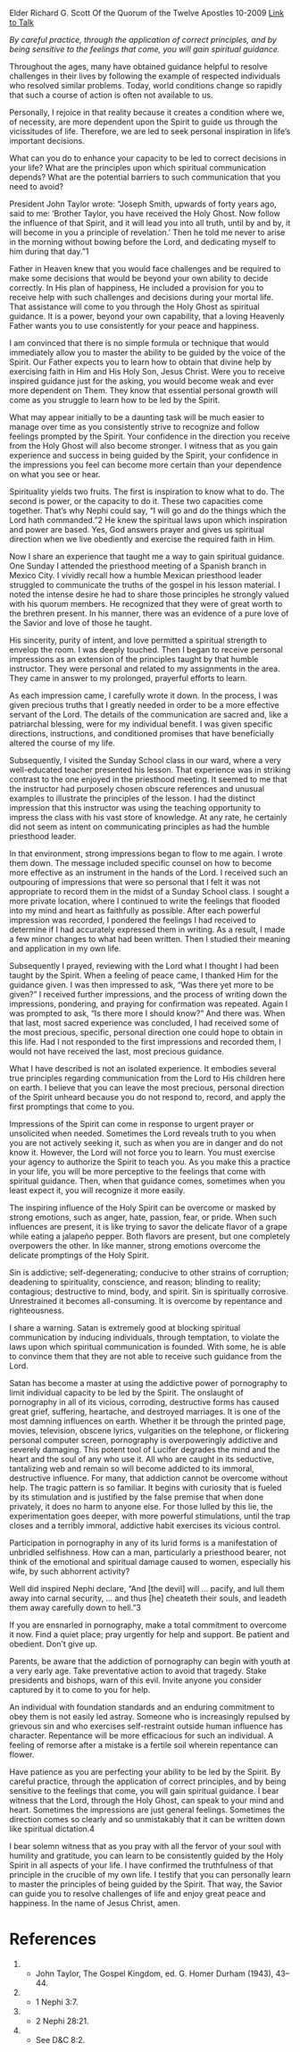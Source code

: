 Elder Richard G. Scott
Of the Quorum of the Twelve Apostles
10-2009
[Link to Talk](https://www.churchofjesuschrist.org/study/general-conference/2009/10/to-acquire-spiritual-guidance?lang=eng)

_By careful practice, through the application of correct principles, and by being sensitive to the feelings that come, you will gain spiritual guidance._

Throughout the ages, many have obtained guidance helpful to resolve challenges in their lives by following the example of respected individuals who resolved similar problems. Today, world conditions change so rapidly that such a course of action is often not available to us.

Personally, I rejoice in that reality because it creates a condition where we, of necessity, are more dependent upon the Spirit to guide us through the vicissitudes of life. Therefore, we are led to seek personal inspiration in life’s important decisions.

What can you do to enhance your capacity to be led to correct decisions in your life? What are the principles upon which spiritual communication depends? What are the potential barriers to such communication that you need to avoid?

President John Taylor wrote: “Joseph Smith, upwards of forty years ago, said to me: ‘Brother Taylor, you have received the Holy Ghost. Now follow the influence of that Spirit, and it will lead you into all truth, until by and by, it will become in you a principle of revelation.’ Then he told me never to arise in the morning without bowing before the Lord, and dedicating myself to him during that day.”1

Father in Heaven knew that you would face challenges and be required to make some decisions that would be beyond your own ability to decide correctly. In His plan of happiness, He included a provision for you to receive help with such challenges and decisions during your mortal life. That assistance will come to you through the Holy Ghost as spiritual guidance. It is a power, beyond your own capability, that a loving Heavenly Father wants you to use consistently for your peace and happiness.

I am convinced that there is no simple formula or technique that would immediately allow you to master the ability to be guided by the voice of the Spirit. Our Father expects you to learn how to obtain that divine help by exercising faith in Him and His Holy Son, Jesus Christ. Were you to receive inspired guidance just for the asking, you would become weak and ever more dependent on Them. They know that essential personal growth will come as you struggle to learn how to be led by the Spirit.

What may appear initially to be a daunting task will be much easier to manage over time as you consistently strive to recognize and follow feelings prompted by the Spirit. Your confidence in the direction you receive from the Holy Ghost will also become stronger. I witness that as you gain experience and success in being guided by the Spirit, your confidence in the impressions you feel can become more certain than your dependence on what you see or hear.

Spirituality yields two fruits. The first is inspiration to know what to do. The second is power, or the capacity to do it. These two capacities come together. That’s why Nephi could say, “I will go and do the things which the Lord hath commanded.”2 He knew the spiritual laws upon which inspiration and power are based. Yes, God answers prayer and gives us spiritual direction when we live obediently and exercise the required faith in Him.

Now I share an experience that taught me a way to gain spiritual guidance. One Sunday I attended the priesthood meeting of a Spanish branch in Mexico City. I vividly recall how a humble Mexican priesthood leader struggled to communicate the truths of the gospel in his lesson material. I noted the intense desire he had to share those principles he strongly valued with his quorum members. He recognized that they were of great worth to the brethren present. In his manner, there was an evidence of a pure love of the Savior and love of those he taught.

His sincerity, purity of intent, and love permitted a spiritual strength to envelop the room. I was deeply touched. Then I began to receive personal impressions as an extension of the principles taught by that humble instructor. They were personal and related to my assignments in the area. They came in answer to my prolonged, prayerful efforts to learn.

As each impression came, I carefully wrote it down. In the process, I was given precious truths that I greatly needed in order to be a more effective servant of the Lord. The details of the communication are sacred and, like a patriarchal blessing, were for my individual benefit. I was given specific directions, instructions, and conditioned promises that have beneficially altered the course of my life.

Subsequently, I visited the Sunday School class in our ward, where a very well-educated teacher presented his lesson. That experience was in striking contrast to the one enjoyed in the priesthood meeting. It seemed to me that the instructor had purposely chosen obscure references and unusual examples to illustrate the principles of the lesson. I had the distinct impression that this instructor was using the teaching opportunity to impress the class with his vast store of knowledge. At any rate, he certainly did not seem as intent on communicating principles as had the humble priesthood leader.

In that environment, strong impressions began to flow to me again. I wrote them down. The message included specific counsel on how to become more effective as an instrument in the hands of the Lord. I received such an outpouring of impressions that were so personal that I felt it was not appropriate to record them in the midst of a Sunday School class. I sought a more private location, where I continued to write the feelings that flooded into my mind and heart as faithfully as possible. After each powerful impression was recorded, I pondered the feelings I had received to determine if I had accurately expressed them in writing. As a result, I made a few minor changes to what had been written. Then I studied their meaning and application in my own life.

Subsequently I prayed, reviewing with the Lord what I thought I had been taught by the Spirit. When a feeling of peace came, I thanked Him for the guidance given. I was then impressed to ask, “Was there yet more to be given?” I received further impressions, and the process of writing down the impressions, pondering, and praying for confirmation was repeated. Again I was prompted to ask, “Is there more I should know?” And there was. When that last, most sacred experience was concluded, I had received some of the most precious, specific, personal direction one could hope to obtain in this life. Had I not responded to the first impressions and recorded them, I would not have received the last, most precious guidance.

What I have described is not an isolated experience. It embodies several true principles regarding communication from the Lord to His children here on earth. I believe that you can leave the most precious, personal direction of the Spirit unheard because you do not respond to, record, and apply the first promptings that come to you.

Impressions of the Spirit can come in response to urgent prayer or unsolicited when needed. Sometimes the Lord reveals truth to you when you are not actively seeking it, such as when you are in danger and do not know it. However, the Lord will not force you to learn. You must exercise your agency to authorize the Spirit to teach you. As you make this a practice in your life, you will be more perceptive to the feelings that come with spiritual guidance. Then, when that guidance comes, sometimes when you least expect it, you will recognize it more easily.

The inspiring influence of the Holy Spirit can be overcome or masked by strong emotions, such as anger, hate, passion, fear, or pride. When such influences are present, it is like trying to savor the delicate flavor of a grape while eating a jalapeño pepper. Both flavors are present, but one completely overpowers the other. In like manner, strong emotions overcome the delicate promptings of the Holy Spirit.

Sin is addictive; self-degenerating; conducive to other strains of corruption; deadening to spirituality, conscience, and reason; blinding to reality; contagious; destructive to mind, body, and spirit. Sin is spiritually corrosive. Unrestrained it becomes all-consuming. It is overcome by repentance and righteousness.

I share a warning. Satan is extremely good at blocking spiritual communication by inducing individuals, through temptation, to violate the laws upon which spiritual communication is founded. With some, he is able to convince them that they are not able to receive such guidance from the Lord.

Satan has become a master at using the addictive power of pornography to limit individual capacity to be led by the Spirit. The onslaught of pornography in all of its vicious, corroding, destructive forms has caused great grief, suffering, heartache, and destroyed marriages. It is one of the most damning influences on earth. Whether it be through the printed page, movies, television, obscene lyrics, vulgarities on the telephone, or flickering personal computer screen, pornography is overpoweringly addictive and severely damaging. This potent tool of Lucifer degrades the mind and the heart and the soul of any who use it. All who are caught in its seductive, tantalizing web and remain so will become addicted to its immoral, destructive influence. For many, that addiction cannot be overcome without help. The tragic pattern is so familiar. It begins with curiosity that is fueled by its stimulation and is justified by the false premise that when done privately, it does no harm to anyone else. For those lulled by this lie, the experimentation goes deeper, with more powerful stimulations, until the trap closes and a terribly immoral, addictive habit exercises its vicious control.

Participation in pornography in any of its lurid forms is a manifestation of unbridled selfishness. How can a man, particularly a priesthood bearer, not think of the emotional and spiritual damage caused to women, especially his wife, by such abhorrent activity?

Well did inspired Nephi declare, “And [the devil] will … pacify, and lull them away into carnal security, … and thus [he] cheateth their souls, and leadeth them away carefully down to hell.”3

If you are ensnarled in pornography, make a total commitment to overcome it now. Find a quiet place; pray urgently for help and support. Be patient and obedient. Don’t give up.

Parents, be aware that the addiction of pornography can begin with youth at a very early age. Take preventative action to avoid that tragedy. Stake presidents and bishops, warn of this evil. Invite anyone you consider captured by it to come to you for help.

An individual with foundation standards and an enduring commitment to obey them is not easily led astray. Someone who is increasingly repulsed by grievous sin and who exercises self-restraint outside human influence has character. Repentance will be more efficacious for such an individual. A feeling of remorse after a mistake is a fertile soil wherein repentance can flower.

Have patience as you are perfecting your ability to be led by the Spirit. By careful practice, through the application of correct principles, and by being sensitive to the feelings that come, you will gain spiritual guidance. I bear witness that the Lord, through the Holy Ghost, can speak to your mind and heart. Sometimes the impressions are just general feelings. Sometimes the direction comes so clearly and so unmistakably that it can be written down like spiritual dictation.4

I bear solemn witness that as you pray with all the fervor of your soul with humility and gratitude, you can learn to be consistently guided by the Holy Spirit in all aspects of your life. I have confirmed the truthfulness of that principle in the crucible of my own life. I testify that you can personally learn to master the principles of being guided by the Spirit. That way, the Savior can guide you to resolve challenges of life and enjoy great peace and happiness. In the name of Jesus Christ, amen.

# References
1. - John Taylor, The Gospel Kingdom, ed. G. Homer Durham (1943), 43–44.
2. - 1 Nephi 3:7.
3. - 2 Nephi 28:21.
4. - See D&C 8:2.